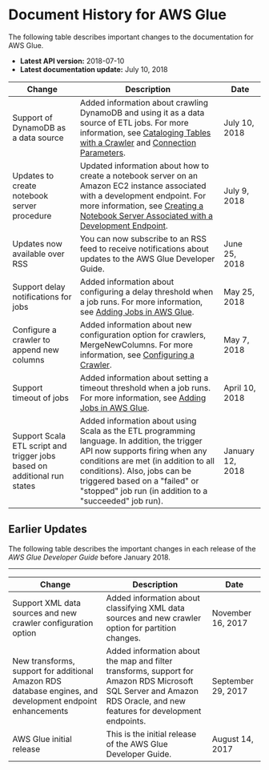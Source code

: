 # Document History for AWS Glue<a name="doc-history"></a>

The following table describes important changes to the documentation for AWS Glue\.
+ **Latest API version:** 2018\-07\-10
+ **Latest documentation update:** July 10, 2018

| Change | Description | Date | 
| --- |--- |--- |
| Support of DynamoDB as a data source | Added information about crawling DynamoDB and using it as a data source of ETL jobs\. For more information, see [Cataloging Tables with a Crawler](http://docs.aws.amazon.com/glue/latest/dg/add-crawler.html) and [Connection Parameters](http://docs.aws.amazon.com/glue/latest/dg/aws-glue-programming-etl-connect.html)\. | July 10, 2018 | 
| Updates to create notebook server procedure | Updated information about how to create a notebook server on an Amazon EC2 instance associated with a development endpoint\. For more information, see [Creating a Notebook Server Associated with a Development Endpoint](http://docs.aws.amazon.com/glue/latest/dg/dev-endpoint-notebook-server-considerations.html)\. | July 9, 2018 | 
| Updates now available over RSS | You can now subscribe to an RSS feed to receive notifications about updates to the AWS Glue Developer Guide\. | June 25, 2018 | 
| Support delay notifications for jobs | Added information about configuring a delay threshold when a job runs\. For more information, see [Adding Jobs in AWS Glue](http://docs.aws.amazon.com/glue/latest/dg/add-job.html)\. | May 25, 2018 | 
| Configure a crawler to append new columns | Added information about new configuration option for crawlers, MergeNewColumns\. For more information, see [Configuring a Crawler](http://docs.aws.amazon.com/glue/latest/dg/crawler-configuration.html)\. | May 7, 2018 | 
| Support timeout of jobs | Added information about setting a timeout threshold when a job runs\. For more information, see [Adding Jobs in AWS Glue](http://docs.aws.amazon.com/glue/latest/dg/add-job.html)\. | April 10, 2018 | 
| Support Scala ETL script and trigger jobs based on additional run states | Added information about using Scala as the ETL programming language\. In addition, the trigger API now supports firing when any conditions are met \(in addition to all conditions\)\. Also, jobs can be triggered based on a "failed" or "stopped" job run \(in addition to a "succeeded" job run\)\. | January 12, 2018 | 

## Earlier Updates<a name="WhatsNew.earlier-updates"></a>

The following table describes the important changes in each release of the *AWS Glue Developer Guide* before January 2018\.


****  

| Change | Description | Date | 
| --- | --- | --- | 
| Support XML data sources and new crawler configuration option | Added information about classifying XML data sources and new crawler option for partition changes\.  | November 16, 2017 | 
| New transforms, support for additional Amazon RDS database engines, and development endpoint enhancements | Added information about the map and filter transforms, support for Amazon RDS Microsoft SQL Server and Amazon RDS Oracle, and new features for development endpoints\. | September 29, 2017 | 
| AWS Glue initial release | This is the initial release of the AWS Glue Developer Guide\. | August 14, 2017 | 